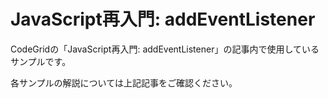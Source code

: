 # JavaScript再入門: addEventListener

CodeGridの「JavaScript再入門: addEventListener」の記事内で使用しているサンプルです。

各サンプルの解説については上記記事をご確認ください。


